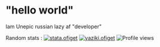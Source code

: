# "hello world"

Iam Unepic russian lazy af "developer"

Random stats :
[![stata.ofiget](https://github-readme-stats.vercel.app/api?username=itshoul&show_icons=true&theme=dark)](https://owodev.ml/uwu)
[![yaziki.ofiget](https://github-readme-stats.vercel.app/api/top-langs/?username=itshoul&show_icons=true&theme=dark)](https://owodev.ml/uwu)
![Profile views](https://gpvc.arturio.dev/itshoul)  
